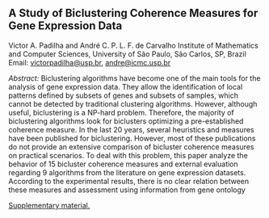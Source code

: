 ## A Study of Biclustering Coherence Measures for Gene Expression Data

Victor A. Padilha and André C. P. L. F. de Carvalho
Institute of Mathematics and Computer Sciences, University of São Paulo, São Carlos, SP, Brazil
Email: victorpadilha@usp.br, andre@icmc.usp.br

*Abstract:* Biclustering algorithms have become one of the main tools for the analysis of gene expression data.
They allow the identification of local patterns defined by subsets of genes and subsets of samples, which cannot
be detected by traditional clustering algorithms. However, although useful, biclustering is a NP-hard problem.
Therefore, the majority of biclustering algorithms look for biclusters optimizing a pre-established coherence
measure. In the last 20 years, several heuristics and measures have been published for biclustering. However,
most of these publications do not provide an extensive comparison of bicluster coherence measures on practical
scenarios. To deal with this problem, this paper analyze the behavior of 15 bicluster coherence measures and
external evaluation regarding 9 algorithms from the literature on gene expression datasets. According to the
experimental results, there is no clear relation between these measures and assessment using information from
gene ontology

[Supplementary material.](Bracis_2018_suppl.pdf)
